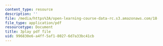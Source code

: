 ```yaml
---
content_type: resource
description: ''
file: /media/https%3A/open-learning-course-data-rc.s3.amazonaws.com/18-03sc-differential-equations-fall-2011/996830e6a4ff5af180276d7a33bc41cb_EQJBp6Ym-6A.pdf
file_type: application/pdf
resourcetype: Document
title: 3play pdf file
uid: 996830e6-a4ff-5af1-8027-6d7a33bc41cb
---
```

